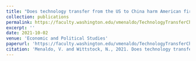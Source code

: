 ```yaml
---
title: "Does technology transfer from the US to China harm American firms, workers, and consumers? A historical and analytic investigation."
collection: publications
permalink: https://faculty.washington.edu/vmenaldo/TechnologyTransferChinaFinalDet.pdf 
excerpt: ''
date: 2021-10-02
venue: 'Economic and Political Studies'
paperurl: 'https://faculty.washington.edu/vmenaldo/TechnologyTransferChinaFinalDet.pdf'
citation: 'Menaldo, V. and Wittstock, N., 2021. Does technology transfer from the US to China harm American firms, workers, and consumers? A historical and analytic investigation. Economic and Political Studies, 9(4), pp.417-446.'
---
```



